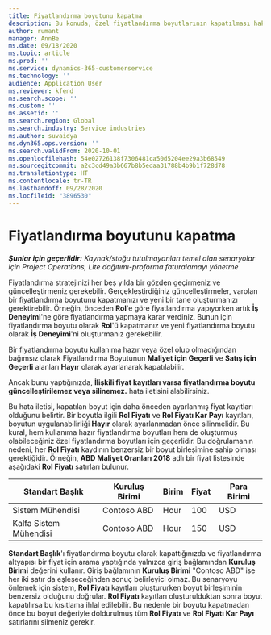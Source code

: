 ```yaml
---
title: Fiyatlandırma boyutunu kapatma
description: Bu konuda, özel fiyatlandırma boyutlarının kapatılması hakkında bilgi verilmektedir.
author: rumant
manager: AnnBe
ms.date: 09/18/2020
ms.topic: article
ms.prod: ''
ms.service: dynamics-365-customerservice
ms.technology: ''
audience: Application User
ms.reviewer: kfend
ms.search.scope: ''
ms.custom: ''
ms.assetid: ''
ms.search.region: Global
ms.search.industry: Service industries
ms.author: suvaidya
ms.dyn365.ops.version: ''
ms.search.validFrom: 2020-10-01
ms.openlocfilehash: 54e02726138f7306481ca50d5204ee29a3b68549
ms.sourcegitcommit: a2c3cd49a3b667b8b5edaa31788b4b9b1f728d78
ms.translationtype: HT
ms.contentlocale: tr-TR
ms.lasthandoff: 09/28/2020
ms.locfileid: "3896530"
---
```

# <a name="turning-off-a-pricing-dimension"></a>Fiyatlandırma boyutunu kapatma

_**Şunlar için geçerlidir:** Kaynak/stoğu tutulmayanları temel alan senaryolar için Project Operations, Lite dağıtımı-proforma faturalamayı yönetme_

Fiyatlandırma stratejinizi her beş yılda bir gözden geçirmeniz ve güncelleştirmeniz gerekebilir. Gerçekleştirdiğiniz güncelleştirmeler, varolan bir fiyatlandırma boyutunu kapatmanızı ve yeni bir tane oluşturmanızı gerektirebilir. Örneğin, önceden **Rol**'e göre fiyatlandırma yapıyorken artık **İş Deneyimi**'ne göre fiyatlandırma yapmaya karar verdiniz. Bunun için fiyatlandırma boyutu olarak **Rol**'ü kapatmanız ve yeni fiyatlandırma boyutu olarak **İş Deneyimi**'ni oluşturmanız gerekebilir. 

Bir fiyatlandırma boyutu kullanıma hazır veya özel olup olmadığından bağımsız olarak Fiyatlandırma Boyutunun **Maliyet için Geçerli** ve **Satış için Geçerli** alanları **Hayır** olarak ayarlanarak kapatılabilir.

Ancak bunu yaptığınızda, **İlişkili fiyat kayıtları varsa fiyatlandırma boyutu güncelleştirilemez veya silinemez.** hata iletisini alabilirsiniz.

Bu hata iletisi, kapatılan boyut için daha önceden ayarlanmış fiyat kayıtları olduğunu belirtir. Bir boyutla ilgili **Rol Fiyatı** ve **Rol Fiyatı Kar Payı** kayıtları, boyutun uygulanabilirliği **Hayır** olarak ayarlanmadan önce silinmelidir. Bu kural, hem kullanıma hazır fiyatlandırma boyutları hem de oluşturmuş olabileceğiniz özel fiyatlandırma boyutları için geçerlidir. Bu doğrulamanın nedeni, her **Rol Fiyatı** kaydının benzersiz bir boyut birleşimine sahip olması gerektiğidir. Örneğin, **ABD Maliyet Oranları 2018** adlı bir fiyat listesinde aşağıdaki **Rol Fiyatı** satırları bulunur. 

| Standart Başlık         | Kuruluş Birimi    |Birim   |Fiyat  |Para Birimi  |
| -----------------------|-------------|-------|-------|----------|
| Sistem Mühendisi|Contoso ABD|Hour| 100|USD|
| Kalfa Sistem Mühendisi|Contoso ABD|Hour| 150| USD|


**Standart Başlık**'ı fiyatlandırma boyutu olarak kapattığınızda ve fiyatlandırma altyapısı bir fiyat için arama yaptığında yalnızca giriş bağlamından **Kuruluş Birimi** değerini kullanır. Giriş bağlamının **Kuruluş Birimi** "Contoso ABD" ise her iki satır da eşleşeceğinden sonuç belirleyici olmaz. Bu senaryoyu önlemek için sistem, **Rol Fiyatı** kayıtları oluştururken boyut birleşiminin benzersiz olduğunu doğrular. **Rol Fiyatı** kayıtları oluşturulduktan sonra boyut kapatılırsa bu kısıtlama ihlal edilebilir. Bu nedenle bir boyutu kapatmadan önce bu boyut değeriyle doldurulmuş tüm **Rol Fiyatı** ve **Rol Fiyatı Kar Payı** satırlarını silmeniz gerekir.
